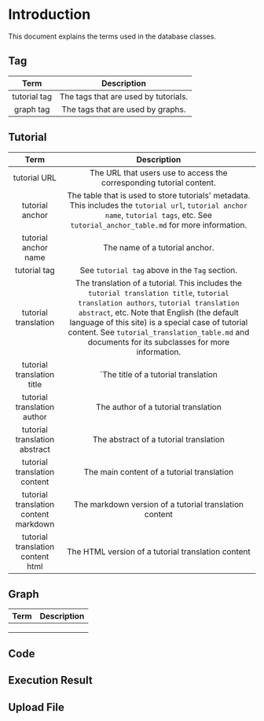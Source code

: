 # Introduction

This document explains the terms used in the database classes. 

## Tag

|     Term     |             Description              |
| :----------: | :----------------------------------: |
| tutorial tag | The tags that are used by tutorials. |
|  graph tag   |  The tags that are used by graphs.   |

## Tutorial

|                 Term                  |                         Description                          |
| :-----------------------------------: | :----------------------------------------------------------: |
|             tutorial URL              | The URL that users use to access the corresponding tutorial content. |
|            tutorial anchor            | The table that is used to store tutorials' metadata. This includes the `tutorial url`, `tutorial anchor name`, `tutorial tags`, etc.  See `tutorial_anchor_table.md` for more information. |
|         tutorial anchor name          |                The name of a tutorial anchor.                |
|             tutorial tag              |        See `tutorial tag` above in the `Tag` section.        |
|         tutorial translation          | The translation of a tutorial. This includes the `tutorial translation title`, `tutorial translation authors`, `tutorial translation abstract`, etc. Note that English (the default language of this site) is a special case of tutorial content. See `tutorial_translation_table.md` and documents for its subclasses for more information. |
|      tutorial translation title       |             `The title of a tutorial translation             |
|      tutorial translation author      |             The author of a tutorial translation             |
|     tutorial translation abstract     |            The abstract of a tutorial translation            |
|     tutorial translation content      |          The main content of a tutorial translation          |
| tutorial translation content markdown |    The markdown version of a tutorial translation content    |
|   tutorial translation content html   |      The HTML version of a tutorial translation content      |

## Graph

| Term | Description |
| :--: | :---------: |
|      |             |
|      |             |
|      |             |



## Code

## Execution Result

## Upload File

